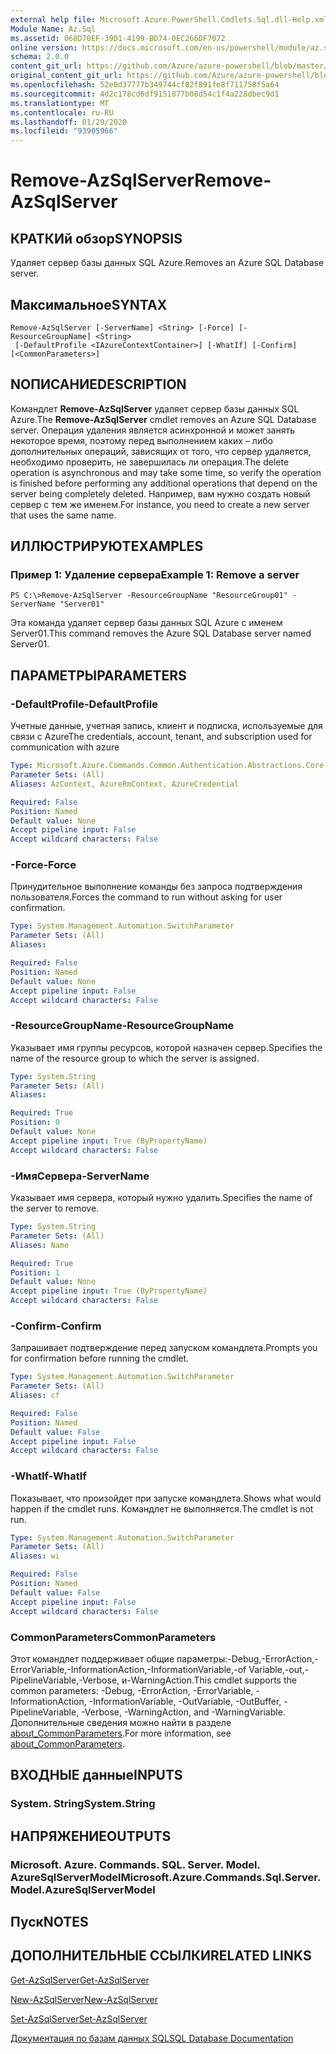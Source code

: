```yaml
---
external help file: Microsoft.Azure.PowerShell.Cmdlets.Sql.dll-Help.xml
Module Name: Az.Sql
ms.assetid: 068D70EF-39D1-4199-BD74-0EC266DF7072
online version: https://docs.microsoft.com/en-us/powershell/module/az.sql/remove-azsqlserver
schema: 2.0.0
content_git_url: https://github.com/Azure/azure-powershell/blob/master/src/Sql/Sql/help/Remove-AzSqlServer.md
original_content_git_url: https://github.com/Azure/azure-powershell/blob/master/src/Sql/Sql/help/Remove-AzSqlServer.md
ms.openlocfilehash: 52e0d37777b349744cf82f891fe8f711758f5a64
ms.sourcegitcommit: 4d2c178cd6df9151877b08d54c1f4a228dbec9d1
ms.translationtype: MT
ms.contentlocale: ru-RU
ms.lasthandoff: 01/29/2020
ms.locfileid: "93905966"
---
```

# <span data-ttu-id="2744c-101">Remove-AzSqlServer</span><span class="sxs-lookup"><span data-stu-id="2744c-101">Remove-AzSqlServer</span></span>

## <span data-ttu-id="2744c-102">КРАТКИй обзор</span><span class="sxs-lookup"><span data-stu-id="2744c-102">SYNOPSIS</span></span>
<span data-ttu-id="2744c-103">Удаляет сервер базы данных SQL Azure.</span><span class="sxs-lookup"><span data-stu-id="2744c-103">Removes an Azure SQL Database server.</span></span>

## <span data-ttu-id="2744c-104">Максимальное</span><span class="sxs-lookup"><span data-stu-id="2744c-104">SYNTAX</span></span>

```
Remove-AzSqlServer [-ServerName] <String> [-Force] [-ResourceGroupName] <String>
 [-DefaultProfile <IAzureContextContainer>] [-WhatIf] [-Confirm] [<CommonParameters>]
```

## <span data-ttu-id="2744c-105">NОПИСАНИЕ</span><span class="sxs-lookup"><span data-stu-id="2744c-105">DESCRIPTION</span></span>
<span data-ttu-id="2744c-106">Командлет **Remove-AzSqlServer** удаляет сервер базы данных SQL Azure.</span><span class="sxs-lookup"><span data-stu-id="2744c-106">The **Remove-AzSqlServer** cmdlet removes an Azure SQL Database server.</span></span>
<span data-ttu-id="2744c-107">Операция удаления является асинхронной и может занять некоторое время, поэтому перед выполнением каких – либо дополнительных операций, зависящих от того, что сервер удаляется, необходимо проверить, не завершилась ли операция.</span><span class="sxs-lookup"><span data-stu-id="2744c-107">The delete operation is asynchronous and may take some time, so verify the operation is finished before performing any additional operations that depend on the server being completely deleted.</span></span>
<span data-ttu-id="2744c-108">Например, вам нужно создать новый сервер с тем же именем.</span><span class="sxs-lookup"><span data-stu-id="2744c-108">For instance, you need to create a new server that uses the same name.</span></span>

## <span data-ttu-id="2744c-109">ИЛЛЮСТРИРУЮТ</span><span class="sxs-lookup"><span data-stu-id="2744c-109">EXAMPLES</span></span>

### <span data-ttu-id="2744c-110">Пример 1: Удаление сервера</span><span class="sxs-lookup"><span data-stu-id="2744c-110">Example 1: Remove a server</span></span>
```
PS C:\>Remove-AzSqlServer -ResourceGroupName "ResourceGroup01" -ServerName "Server01"
```

<span data-ttu-id="2744c-111">Эта команда удаляет сервер базы данных SQL Azure с именем Server01.</span><span class="sxs-lookup"><span data-stu-id="2744c-111">This command removes the Azure SQL Database server named Server01.</span></span>

## <span data-ttu-id="2744c-112">ПАРАМЕТРЫ</span><span class="sxs-lookup"><span data-stu-id="2744c-112">PARAMETERS</span></span>

### <span data-ttu-id="2744c-113">-DefaultProfile</span><span class="sxs-lookup"><span data-stu-id="2744c-113">-DefaultProfile</span></span>
<span data-ttu-id="2744c-114">Учетные данные, учетная запись, клиент и подписка, используемые для связи с Azure</span><span class="sxs-lookup"><span data-stu-id="2744c-114">The credentials, account, tenant, and subscription used for communication with azure</span></span>

```yaml
Type: Microsoft.Azure.Commands.Common.Authentication.Abstractions.Core.IAzureContextContainer
Parameter Sets: (All)
Aliases: AzContext, AzureRmContext, AzureCredential

Required: False
Position: Named
Default value: None
Accept pipeline input: False
Accept wildcard characters: False
```

### <span data-ttu-id="2744c-115">-Force</span><span class="sxs-lookup"><span data-stu-id="2744c-115">-Force</span></span>
<span data-ttu-id="2744c-116">Принудительное выполнение команды без запроса подтверждения пользователя.</span><span class="sxs-lookup"><span data-stu-id="2744c-116">Forces the command to run without asking for user confirmation.</span></span>

```yaml
Type: System.Management.Automation.SwitchParameter
Parameter Sets: (All)
Aliases:

Required: False
Position: Named
Default value: None
Accept pipeline input: False
Accept wildcard characters: False
```

### <span data-ttu-id="2744c-117">-ResourceGroupName</span><span class="sxs-lookup"><span data-stu-id="2744c-117">-ResourceGroupName</span></span>
<span data-ttu-id="2744c-118">Указывает имя группы ресурсов, которой назначен сервер.</span><span class="sxs-lookup"><span data-stu-id="2744c-118">Specifies the name of the resource group to which the server is assigned.</span></span>

```yaml
Type: System.String
Parameter Sets: (All)
Aliases:

Required: True
Position: 0
Default value: None
Accept pipeline input: True (ByPropertyName)
Accept wildcard characters: False
```

### <span data-ttu-id="2744c-119">-ИмяСервера</span><span class="sxs-lookup"><span data-stu-id="2744c-119">-ServerName</span></span>
<span data-ttu-id="2744c-120">Указывает имя сервера, который нужно удалить.</span><span class="sxs-lookup"><span data-stu-id="2744c-120">Specifies the name of the server to remove.</span></span>

```yaml
Type: System.String
Parameter Sets: (All)
Aliases: Name

Required: True
Position: 1
Default value: None
Accept pipeline input: True (ByPropertyName)
Accept wildcard characters: False
```

### <span data-ttu-id="2744c-121">-Confirm</span><span class="sxs-lookup"><span data-stu-id="2744c-121">-Confirm</span></span>
<span data-ttu-id="2744c-122">Запрашивает подтверждение перед запуском командлета.</span><span class="sxs-lookup"><span data-stu-id="2744c-122">Prompts you for confirmation before running the cmdlet.</span></span>

```yaml
Type: System.Management.Automation.SwitchParameter
Parameter Sets: (All)
Aliases: cf

Required: False
Position: Named
Default value: False
Accept pipeline input: False
Accept wildcard characters: False
```

### <span data-ttu-id="2744c-123">-WhatIf</span><span class="sxs-lookup"><span data-stu-id="2744c-123">-WhatIf</span></span>
<span data-ttu-id="2744c-124">Показывает, что произойдет при запуске командлета.</span><span class="sxs-lookup"><span data-stu-id="2744c-124">Shows what would happen if the cmdlet runs.</span></span>
<span data-ttu-id="2744c-125">Командлет не выполняется.</span><span class="sxs-lookup"><span data-stu-id="2744c-125">The cmdlet is not run.</span></span>

```yaml
Type: System.Management.Automation.SwitchParameter
Parameter Sets: (All)
Aliases: wi

Required: False
Position: Named
Default value: False
Accept pipeline input: False
Accept wildcard characters: False
```

### <span data-ttu-id="2744c-126">CommonParameters</span><span class="sxs-lookup"><span data-stu-id="2744c-126">CommonParameters</span></span>
<span data-ttu-id="2744c-127">Этот командлет поддерживает общие параметры:-Debug,-ErrorAction,-ErrorVariable,-InformationAction,-InformationVariable,-of Variable,-out,-PipelineVariable,-Verbose, и-WarningAction.</span><span class="sxs-lookup"><span data-stu-id="2744c-127">This cmdlet supports the common parameters: -Debug, -ErrorAction, -ErrorVariable, -InformationAction, -InformationVariable, -OutVariable, -OutBuffer, -PipelineVariable, -Verbose, -WarningAction, and -WarningVariable.</span></span> <span data-ttu-id="2744c-128">Дополнительные сведения можно найти в разделе [about_CommonParameters](https://go.microsoft.com/fwlink/?LinkID=113216).</span><span class="sxs-lookup"><span data-stu-id="2744c-128">For more information, see [about_CommonParameters](https://go.microsoft.com/fwlink/?LinkID=113216).</span></span>

## <span data-ttu-id="2744c-129">ВХОДНЫЕ данные</span><span class="sxs-lookup"><span data-stu-id="2744c-129">INPUTS</span></span>

### <span data-ttu-id="2744c-130">System. String</span><span class="sxs-lookup"><span data-stu-id="2744c-130">System.String</span></span>

## <span data-ttu-id="2744c-131">НАПРЯЖЕНИЕ</span><span class="sxs-lookup"><span data-stu-id="2744c-131">OUTPUTS</span></span>

### <span data-ttu-id="2744c-132">Microsoft. Azure. Commands. SQL. Server. Model. AzureSqlServerModel</span><span class="sxs-lookup"><span data-stu-id="2744c-132">Microsoft.Azure.Commands.Sql.Server.Model.AzureSqlServerModel</span></span>

## <span data-ttu-id="2744c-133">Пуск</span><span class="sxs-lookup"><span data-stu-id="2744c-133">NOTES</span></span>

## <span data-ttu-id="2744c-134">ДОПОЛНИТЕЛЬНЫЕ ССЫЛКИ</span><span class="sxs-lookup"><span data-stu-id="2744c-134">RELATED LINKS</span></span>

[<span data-ttu-id="2744c-135">Get-AzSqlServer</span><span class="sxs-lookup"><span data-stu-id="2744c-135">Get-AzSqlServer</span></span>](./Get-AzSqlServer.md)

[<span data-ttu-id="2744c-136">New-AzSqlServer</span><span class="sxs-lookup"><span data-stu-id="2744c-136">New-AzSqlServer</span></span>](./New-AzSqlServer.md)

[<span data-ttu-id="2744c-137">Set-AzSqlServer</span><span class="sxs-lookup"><span data-stu-id="2744c-137">Set-AzSqlServer</span></span>](./Set-AzSqlServer.md)

[<span data-ttu-id="2744c-138">Документация по базам данных SQL</span><span class="sxs-lookup"><span data-stu-id="2744c-138">SQL Database Documentation</span></span>](https://docs.microsoft.com/azure/sql-database/)


